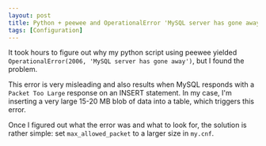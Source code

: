 ```yaml
---
layout: post
title: Python + peewee and OperationalError 'MySQL server has gone away'
tags: [Configuration]
---
```


It took hours to figure out why my python script using peewee yielded `OperationalError(2006, 'MySQL server has gone away')`, but I found the problem.

This error is very misleading and also results when MySQL responds with a `Packet Too Large` response on an INSERT statement. In my case, I'm inserting a very large 15-20 MB blob of data into a table, which triggers this error.

Once I figured out what the error was and what to look for, the solution is rather simple: set `max_allowed_packet` to a larger size in `my.cnf`.

